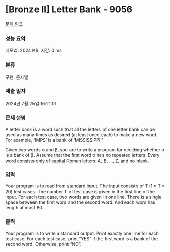 # [Bronze II] Letter Bank - 9056 

[문제 링크](https://www.acmicpc.net/problem/9056) 

### 성능 요약

메모리: 2024 KB, 시간: 0 ms

### 분류

구현, 문자열

### 제출 일자

2024년 7월 25일 16:21:01

### 문제 설명

<p>A letter bank is a word such that all the letters of one letter bank can be used as many times as desired (at least once each) to make a new word. For example, ‘IMPS’ is a bank of ‘MISSISSIPPI.’</p>

<p>Given two words α and β, you are to write a program for deciding whether α is a bank of β. Assume that the first word α has no repeated letters. Every word consists only of capital Roman letters: A, B, …, Z, and no blank. </p>

### 입력 

 <p>Your program is to read from standard input. The input consists of T (1 ≤ T ≤ 20) test cases. The number T of test case is given in the first line of the input. For each test case, two words are given in one line. There is a single space between the first word and the second word. And each word has length at most 80. </p>

### 출력 

 <p>Your program is to write a standard output. Print exactly one line for each test case. For each test case, print “YES” if the first word is a bank of the second word. Otherwise, print “NO”. </p>

